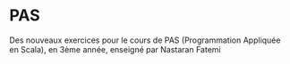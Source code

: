 # PAS
Des nouveaux exercices pour le cours de PAS (Programmation Appliquée en Scala), en 3ème année, enseigné par Nastaran Fatemi
